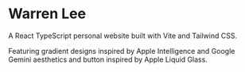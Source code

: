 # Warren Lee

A React TypeScript personal website built with Vite and Tailwind CSS.

Featuring gradient designs inspired by Apple Intelligence and Google Gemini aesthetics and button inspired by Apple Liquid Glass.

